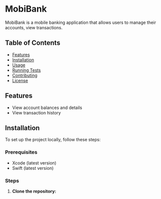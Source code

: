 # MobiBank

MobiBank is a mobile banking application that allows users to manage their accounts, view transactions.

## Table of Contents

- [Features](#features)
- [Installation](#installation)
- [Usage](#usage)
- [Running Tests](#running-tests)
- [Contributing](#contributing)
- [License](#license)

## Features

- View account balances and details
- View transaction history

## Installation

To set up the project locally, follow these steps:

### Prerequisites

- Xcode (latest version)
- Swift (latest version)

### Steps

1. **Clone the repository:**

